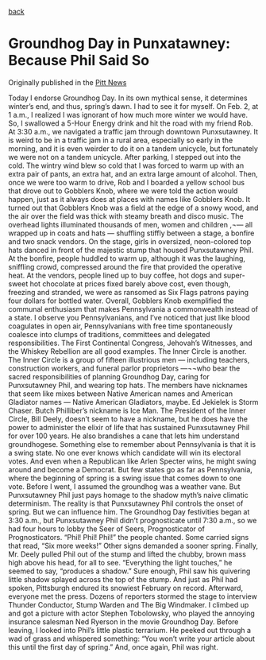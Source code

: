 [back](/writing.html)

# Groundhog Day in Punxatawney: Because Phil Said So
Originally published in the [Pitt News](http://pittnews.com/index.php/component/content/article?id=64449)

Today I endorse Groundhog Day.
In its own mythical sense, it determines winter’s end, and thus, spring’s dawn. I had to see it for myself.
On Feb. 2, at 1 a.m., I realized I was ignorant of how much more winter we would have. So, I swallowed a 5-Hour Energy drink and hit the road with my friend Rob.
At 3:30 a.m., we navigated a traffic jam through downtown Punxsutawney. It is weird to be in a traffic jam in a rural area, especially so early in the morning, and it is even weirder to do it on a tandem unicycle, but fortunately we were not on a tandem unicycle.
After parking, I stepped out into the cold. The wintry wind blew so cold that I was forced to warm up with an extra pair of pants, an extra hat, and an extra large amount of alcohol. Then, once we were too warm to drive, Rob and I boarded a yellow school bus that drove out to Gobblers Knob, where we were told the action would happen, just as it always does at places with names like Gobblers Knob.
It turned out that Gobblers Knob was a field at the edge of a snowy wood, and the air over the field was thick with steamy breath and disco music. The overhead lights illuminated thousands of men, women and children ,¬— all wrapped up in coats and hats — shuffling stiffly between a stage, a bonfire and two snack vendors. On the stage, girls in oversized, neon-colored top hats danced in front of the majestic stump that housed Punxsutawney Phil. At the bonfire, people huddled to warm up, although it was the laughing, sniffling crowd, compressed around the fire that provided the operative heat. At the vendors, people lined up to buy coffee, hot dogs and super-sweet hot chocolate at prices fixed barely above cost, even though, freezing and stranded, we were as ransomed as Six Flags patrons paying four dollars for bottled water. Overall, Gobblers Knob exemplified the communal enthusiasm that makes Pennsylvania a commonwealth instead of a state.
I observe you Pennsylvanians, and I’ve noticed that just like blood coagulates in open air, Pennsylvanians with free time spontaneously coalesce into clumps of traditions, committees and delegated responsibilities. The First Continental Congress, Jehovah’s Witnesses, and the Whiskey Rebellion are all good examples. The Inner Circle is another.
The Inner Circle is a group of fifteen illustrious men — including teachers, construction workers, and funeral parlor proprietors —¬¬who bear the sacred responsibilities of planning Groundhog Day, caring for Punxsutawney Phil, and wearing top hats. The members have nicknames that seem like mixes between Native American names and American Gladiator names — Native American Gladiators, maybe. Ed Jekielek is Storm Chaser. Butch Philliber’s nickname is Ice Man.
The President of the Inner Circle, Bill Deely, doesn’t seem to have a nickname, but he does have the power to administer the elixir of life that has sustained Punxsutawney Phil for over 100 years. He also brandishes a cane that lets him understand groundhogese.
Something else to remember about Pennsylvania is that it is a swing state. No one ever knows which candidate will win its electoral votes. And even when a Republican like Arlen Specter wins, he might swing around and become a Democrat. But few states go as far as Pennsylvania, where the beginning of spring is a swing issue that comes down to one vote.
Before I went, I assumed the groundhog was a weather vane. But Punxsutawney Phil just pays homage to the shadow myth’s naive climatic determinism. The reality is that Punxsutawney Phil controls the onset of spring.
But we can influence him. The Groundhog Day festivities began at 3:30 a.m., but Punxsutawney Phil didn’t prognosticate until 7:30 a.m., so we had four hours to lobby the Seer of Seers, Prognosticator of Prognosticators. “Phil! Phil! Phil!” the people chanted. Some carried signs that read, “Six more weeks!” Other signs demanded a sooner spring.
Finally, Mr. Deely pulled Phil out of the stump and lifted the chubby, brown mass high above his head, for all to see. “Everything the light touches,” he seemed to say, “produces a shadow.” Sure enough, Phil saw his quivering little shadow splayed across the top of the stump. And just as Phil had spoken, Pittsburgh endured its snowiest February on record.
Afterward, everyone met the press. Dozens of reporters stormed the stage to interview Thunder Conductor, Stump Warden and The Big Windmaker. I climbed up and got a picture with actor Stephen Tobolowsky, who played the annoying insurance salesman Ned Ryerson in the movie Groundhog Day.
Before leaving, I looked into Phil’s little plastic terrarium. He peeked out through a wad of grass and whispered something: “You won’t write your article about this until the first day of spring.” And, once again, Phil was right.
